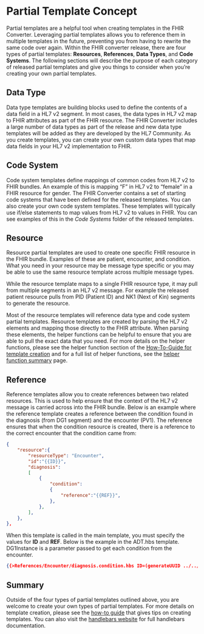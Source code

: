 # Partial Template Concept

Partial templates are a helpful tool when creating templates in the FHIR Converter. Leveraging partial templates allows you to reference them in multiple templates in the future, preventing you from having to rewrite the same code over again. Within the FHIR converter release, there are four types of partial templates: **Resources**, **References**, **Data Types**, and **Code Systems**. The following sections will describe the purpose of each category of released partial templates and give you things to consider when you’re creating your own partial templates.

## Data Type

Data type templates are building blocks used to define the contents of a data field in a HL7 v2 segment. In most cases, the data types in HL7 v2 map to FHIR attributes as part of the FHIR resource. The FHIR Converter includes a large number of data types as part of the release and new data type templates will be added as they are developed by the HL7 Community. As you create templates, you can create your own custom data types that map data fields in your HL7 v2 implementation to FHIR.

## Code System

Code system templates define mappings of common codes from HL7 v2 to FHIR bundles. An example of this is mapping “F” in HL7 v2 to “female” in a FHIR resource for gender. The FHIR Converter contains a set of starting code systems that have been defined for the released templates. You can also create your own code system templates. These templates will typically use if/else statements to map values from HL7 v2 to values in FHIR. You can see examples of this in the *Code Systems* folder of the released templates.

## Resource

Resource partial templates are used to create one specific FHIR resource in the FHIR bundle. Examples of these are patient, encounter, and condition. What you need in your resource may be message type specific or you may be able to use the same resource template across multiple message types.

While the resource template maps to a single FHIR resource type, it may pull from multiple segments in an HL7 v2 message. For example the released patient resource pulls from PID (Patient ID) and NK1 (Next of Kin) segments to generate the resource.

Most of the resource templates will reference data type and code system partial templates. Resource templates are created by parsing the HL7 v2 elements and mapping those directly to the FHIR attribute. When parsing these elements, the helper functions can be helpful to ensure that you are able to pull the exact data that you need. For more details on the helper functions, please see the helper function section of the [How-To-Guide for template creation](template-creation-how-to-guide.md) and for a full list of helper functions, see the [helper function summary](helper-functions-summary.md) page.

## Reference

Reference templates allow you to create references between two related resources. This is used to help ensure that the context of the HL7 v2 message is carried across into the FHIR bundle. Below is an example where the reference template creates a reference between the condition found in the diagnosis (from DG1 segment) and the encounter (PV1). The reference ensures that when the condition resource is created, there is a reference to the correct encounter that the condition came from:

```json
{
    "resource":{
        "resourceType": "Encounter",
        "id":"{{ID}}",
        "diagnosis":
        [
            {
                "condition":
                {
                    "reference":"{{REF}}",
                },
            },
        ],
    },
},
```

When this template is called in the main template, you must specify the values for **ID** and **REF**. Below is the example in the ADT.hbs template. DG1Instance is a parameter passed to get each condition from the encounter.

```json
{{>References/Encounter/diagnosis.condition.hbs ID=(generateUUID ../../PV1) REF=(generateUUID DG1Instance)}}
```

## Summary

Outside of the four types of partial templates outlined above, you are welcome to create your own types of partial templates. For more details on template creation, please see the [how-to guide](template-creation-how-to-guide.md) that gives tips on creating templates. You can also visit the [handlebars website](https://handlebarsjs.com/) for full handlebars documentation.
